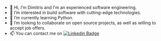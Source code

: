 - 👋 Hi, I’m Dimitris and I'm an experienced software engineering.
- 👀 I’m interested in build software with cutting-edge technologies.
- 🌱 I’m currently learning Python.
- 💞️ I’m looking to collaborate on open source projects, as well as willing to accept job offers.
- 📫 You can contact me on [![Linkedin Badge](https://img.shields.io/badge/-Linkedin-blue?style=flat&logo=Linkedin&logoColor=white)](https://www.linkedin.com/in/dlampros)

<!---
dlampros/dlampros is a ✨ special ✨ repository because its `README.md` (this file) appears on your GitHub profile.
You can click the Preview link to take a look at your changes.
--->
